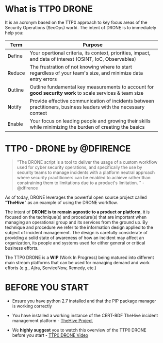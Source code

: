 # What is TTP0 DRONE
It is an acronym based on the TTP0 approach to key focus areas of the Security Operations (SecOps) world.  The intent of
DRONE is to immediately help you:


Term   |  Purpose
---------------|----------------------------
**D**efine |Your opertional criteria, its context, priorities, impact, and data of interest (OSINT, IoC, Observables)
**R**educe | The frustration of not knowing where to start regardless of your team's size, and minimize data entry errors
**O**utline |Outline fundamental key measurements to account for **good security work** to scale services & team size
**N**otify  |Provide effective communication of incidents between practitioners, business leaders with the necessary context
**E**nable  | Your focus on leading people and growing their skills while minimizing the burden of creating the basics


# TTP0 - DRONE by @DFIRENCE

> "The DRONE script is a tool to deliver the usage of a custom workflow used for cyber security operations, and specifically
> the use by security teams to manage incidents with a platform neutral approach where security practitioners can be enabled to achieve rather than constraining them to limitations due to a product's limitation.
" -@dfirence

As of today, DRONE leverages the powerful open source project called "**TheHive**" as an example of using the DRONE workflow.

The intent of **DRONE is to remain agnostic to a product or platform**, it is focused on the technique(s) and procedure(s) that are
important when managing an operational group and its services from the ground up.  By technique and procedure we refer to the information design applied to the 
subject of incident management.  The design is carefully considerate of providing a solid state of awareness of how an incident may affect an organization, its people and systems used for either general or critical business efforts.

The TTP0 DRONE is a **WIP** (Work In Progress) being matured into different main stream platforms that can be used for
managing demand and work efforts (e.g., Ajira, ServiceNow, Remedy, etc.)


# BEFORE YOU START

* Ensure you have python 2.7 installed and that the PIP package manager is working correctly

* You have installed a working instance of the CERT-BDF TheHive incident management platform - [TheHive Project](https://github.com/TheHive-Project/TheHive)

* We **highly suggest** you to watch this overview of the TTP0 DRONE before you start - [TTP0 DRONE Video](https://youtu.be/zoItQ1KFb2o) 

